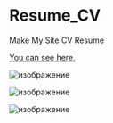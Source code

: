 # Resume_CV
Make My Site CV Resume

<a href="http://cv.bdss.eu">You can see here.</a>

![изображение](https://github.com/YuseinB/Resume_CV/assets/114071452/ffb1a021-0400-477a-8596-8f04180dfae7)

![изображение](https://github.com/YuseinB/Resume_CV/assets/114071452/b2a2de93-9280-4af1-85c6-5f1dafd9ce6f)

![изображение](https://github.com/YuseinB/Resume_CV/assets/114071452/99b7b7f2-9ae4-4ca7-8344-1f61e11b981f)
